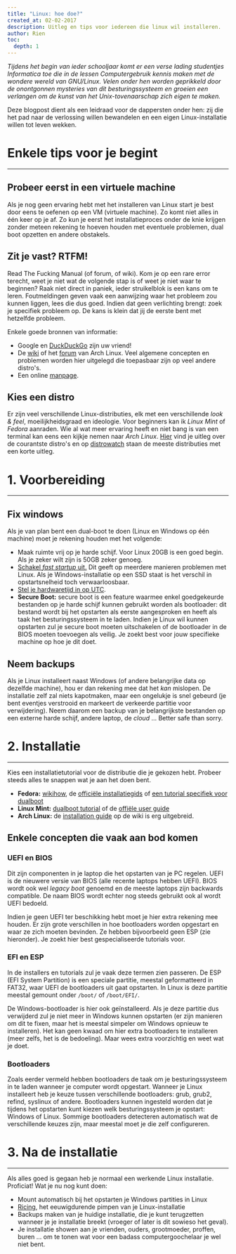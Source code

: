 ```yaml
---
title: "Linux: hoe doe?"
created_at: 02-02-2017
description: Uitleg en tips voor iedereen die linux wil installeren.
author: Rien
toc:
  depth: 1
---
```


_Tijdens het begin van ieder schooljaar komt er een verse lading studentjes Informatica toe die in de lessen Computergebruik kennis maken met de wondere wereld van GNU/Linux. Velen onder hen worden geprikkeld door de onontgonnen mysteries van dit besturingssysteem en groeien een verlangen om de kunst van het Unix-tovenaarschap zich eigen te maken._

Deze blogpost dient als een leidraad voor de dappersten onder hen: zij die het pad naar de verlossing willen bewandelen en een eigen Linux-installatie willen tot leven wekken.

# Enkele tips voor je begint
---

## Probeer eerst in een virtuele machine
Als je nog geen ervaring hebt met het installeren van Linux start je best door eens te oefenen op een VM (virtuele machine). Zo komt niet alles in één keer op je af. Zo kun je eerst het installatieproces onder de knie krijgen zonder meteen rekening te hoeven houden met eventuele problemen, dual boot opzetten en andere obstakels.

## Zit je vast? RTFM!
Read The Fucking Manual (of forum, of wiki). Kom je op een rare error terecht, weet je niet wat de volgende stap is of weet je niet waar te beginnen? Raak niet direct in paniek, ieder struikelblok is een kans om te leren. Foutmeldingen geven vaak een aanwijzing waar het probleem zou kunnen liggen, lees die dus goed. Indien dat geen verlichting brengt: zoek je specifiek probleem op. De kans is klein dat jij de eerste bent met hetzelfde probleem.

Enkele goede bronnen van informatie:
- Google en [DuckDuckGo](https://duckduckgo.org) zijn uw vriend!
- De [wiki](https://wiki.archlinux.org/) of het [forum](https://bbs.archlinux.org/) van Arch Linux. Veel algemene concepten en problemen worden hier uitgelegd die toepasbaar zijn op veel andere distro's.
- Een online [manpage](http://man.he.net/).

## Kies een distro
Er zijn veel verschillende Linux-distributies, elk met een verschillende _look & feel_, moeilijkheidsgraad en ideologie. Voor beginners kan ik *Linux Mint* of *Fedora* aanraden. Wie al wat meer ervaring heeft en niet bang is van een terminal kan eens een kijkje nemen naar *Arch Linux*. [Hier](https://linuxjourney.com/lesson/linux-history#) vind je uitleg over de courantste distro's en op [distrowatch](https://distrowatch.com/) staan de meeste distributies met een korte uitleg.


# 1. Voorbereiding
---

## Fix windows

Als je van plan bent een dual-boot te doen (Linux en Windows op één machine) moet je rekening houden met het volgende:

- Maak ruimte vrij op je harde schijf. Voor Linux 20GB is een goed begin. Als je zeker wilt zijn is 50GB zeker genoeg.
- [Schakel _fast startup_ uit.](https://www.tenforums.com/tutorials/4189-fast-startup-turn-off-windows-10-a.html) Dit geeft  op meerdere manieren problemen met Linux. Als je Windows-installatie op een SSD staat is het verschil in opstartsnelheid toch verwaarloosbaar.
- [Stel je hardwaretijd in op UTC](https://wiki.archlinux.org/index.php/time#UTC_in_Windows).
- **Secure Boot:** secure boot is een feature waarmee enkel goedgekeurde bestanden op je harde schijf kunnen gebruikt worden als bootloader: dit bestand wordt bij het opstarten als eerste aangesproken en heeft als taak het besturingssysteem in te laden. Indien je Linux wil kunnen opstarten zul je secure boot moeten uitschakelen of de bootloader in de BIOS moeten toevoegen als veilig. Je zoekt best voor jouw specifieke machine op hoe je dit doet.

## Neem backups
Als je Linux installeert naast Windows (of andere belangrijke data op dezelfde machine), hou er dan rekening mee dat het _kan_ mislopen. De installatie zelf zal niets kapotmaken, maar een ongelukje is snel gebeurd (je bent eventjes verstrooid en markeert de verkeerde partitie voor verwijdering). Neem daarom een backup van je belangrijkste bestanden op een externe harde schijf, andere laptop, de _cloud_ ... Better safe than sorry.

# 2. Installatie
---

Kies een installatietutorial voor de distributie die je gekozen hebt. Probeer steeds alles te snappen wat je aan het doen bent.

- **Fedora:** [wikihow](http://www.wikihow.com/Install-Fedora), de [officiële installatiegids](https://docs.fedoraproject.org/en-US/Fedora/25/html/Installation_Guide/chap-introduction.html) of [een tutorial specifiek voor dualboot](http://linuxbsdos.com/2016/12/01/dual-boot-fedora-25-windows-10-on-a-computer-with-uefi-firmware/)
- **Linux Mint:** [dualboot tutorial](http://www.tecmint.com/install-linux-mint-18-alongside-windows-10-or-8-in-dual-boot-uefi-mode/) of de [offiële user guide](https://www.linuxmint.com/documentation/user-guide/Cinnamon/english_18.0.pdf)
- **Arch Linux:** de [installation guide](https://wiki.archlinux.org/index.php/installation_guide) op de wiki is erg uitgebreid.

## Enkele concepten die vaak aan bod komen

### UEFI en BIOS
Dit zijn componenten in je laptop die het opstarten van je PC regelen. UEFI is de nieuwere versie van BIOS (alle recente laptops hebben UEFI). BIOS wordt ook wel _legacy boot_ genoemd en de meeste laptops zijn backwards compatible. De naam BIOS wordt echter nog steeds gebruikt ook al wordt UEFI bedoeld.

Indien je geen UEFI ter beschikking hebt moet je hier extra rekening mee houden. Er zijn grote verschillen in hoe bootloaders worden opgestart en waar ze zich moeten bevinden. Ze hebben bijvoorbeeld geen ESP (zie hieronder). Je zoekt hier best gespecialiseerde tutorials voor.

### EFI en ESP
In de installers en tutorials zul je vaak deze termen zien passeren. De ESP (EFI System Partition) is een speciale partitie, meestal geformatteerd in FAT32, waar UEFI de bootloaders uit gaat opstarten. In Linux is deze partitie meestal gemount onder `/boot/` of `/boot/EFI/`.

De Windows-bootloader is hier ook geïnstalleerd. Als je deze partitie dus verwijderd zul je niet meer in Windows kunnen opstarten (er zijn manieren om dit te fixen, maar het is meestal simpeler om Windows opnieuw te installeren). Het kan geen kwaad om hier extra bootloaders te installeren (meer zelfs, het is de bedoeling). Maar wees extra voorzichtig en weet wat je doet.

### Bootloaders
Zoals eerder vermeld hebben bootloaders de taak om je besturingssysteem in te laden wanneer je computer wordt opgestart. Wanneer je Linux installeert heb je keuze tussen verschillende bootloaders: grub, grub2, refind, syslinux of andere.
Bootloaders kunnen ingesteld worden dat je tijdens het opstarten kunt kiezen welk besturingssysteem je opstart: Windows of Linux. Sommige bootloaders detecteren automatisch wat de verschillende keuzes zijn, maar meestal moet je die zelf configureren.


# 3. Na de installatie
---

Als alles goed is gegaan heb je normaal een werkende Linux installatie. Proficiat! Wat je nu nog kunt doen:

- Mount automatisch bij het opstarten je Windows partities in Linux
- [Ricing](https://rizonrice.github.io/resources), het eeuwigdurende pimpen van je Linux-installatie
- Backups maken van je huidige installatie, die je kunt terugzetten wanneer je je installatie breekt (vroeger of later is dit sowieso het geval).
- Je installatie showen aan je vrienden, ouders, grootmoeder, proffen, buren ... om te tonen wat voor een badass computergoochelaar je wel niet bent.
